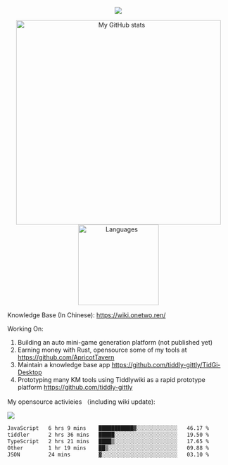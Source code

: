<a href="https://github.com/linonetwo">
    <p align="center">
        <img src="https://github-profile-trophy.vercel.app/?username=linonetwo&column=7&theme=onedark"/>
    </p>
</a>
<a align="center" href="https://github.com/linonetwo">
  <p align="center">
    <img src="https://github-readme-stats.vercel.app/api?username=linonetwo&show_icons=true&count_private=true" alt="My GitHub stats" width="465"/>
    <img src="https://github-readme-stats.vercel.app/api/top-langs/?username=linonetwo&layout=compact&langs_count=10" alt="Languages" height="183">
  </p>
</a>

Knowledge Base (In Chinese): https://wiki.onetwo.ren/

Working On: 

1. Building an auto mini-game generation platform (not published yet)
1. Earning money with Rust, opensource some of my tools at https://github.com/ApricotTavern
1. Maintain a knowledge base app https://github.com/tiddly-gittly/TidGi-Desktop
1. Prototyping many KM tools using Tiddlywiki as a rapid prototype platform https://github.com/tiddly-gittly

My opensource activieies （including wiki update):

![](https://visitor-badge.glitch.me/badge?page_id=linonetwo.linonetwo)

<!--START_SECTION:waka-->

```txt
JavaScript   6 hrs 9 mins    ███████████▓░░░░░░░░░░░░░   46.17 %
tiddler      2 hrs 36 mins   █████░░░░░░░░░░░░░░░░░░░░   19.50 %
TypeScript   2 hrs 21 mins   ████▒░░░░░░░░░░░░░░░░░░░░   17.65 %
Other        1 hr 19 mins    ██▒░░░░░░░░░░░░░░░░░░░░░░   09.88 %
JSON         24 mins         ▓░░░░░░░░░░░░░░░░░░░░░░░░   03.10 %
```

<!--END_SECTION:waka-->
